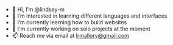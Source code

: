 - 👋 Hi, I’m @lindsey-m
- 👀 I’m interested in learning different languages and interfaces
- 🌱 I’m currently learning how to build websites
- 💞️ I'm currently working on solo projects at the moment
- 📫 Reach me via email at lrmallory@gmail.com

<!---
lindsey-m/lindsey-m is a ✨ special ✨ repository because its `README.md` (this file) appears on your GitHub profile.
You can click the Preview link to take a look at your changes.
--->
